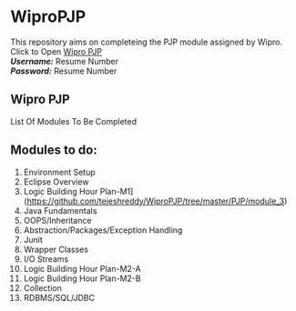 # WiproPJP
This repository aims on completeing the PJP module assigned by Wipro.<br/>
Click to Open [Wipro PJP](http://59.162.104.101:25000/PBLApp/) <br/>
**_Username:_** Resume Number <br/>
**_Password:_** Resume Number <br/>

## Wipro PJP <br/>
List Of Modules To Be Completed

## Modules to do:
1. Environment Setup
2. Eclipse Overview
3. Logic Building Hour Plan-M1](https://github.com/tejeshreddy/WiproPJP/tree/master/PJP/module_3) 
4. Java Fundamentals
5. OOPS/Inheritance
6. Abstraction/Packages/Exception Handling
7. Junit
8. Wrapper Classes
9. I/O Streams
10. Logic Building Hour Plan-M2-A
11. Logic Building Hour Plan-M2-B
12. Collection
13. RDBMS/SQL/JDBC

